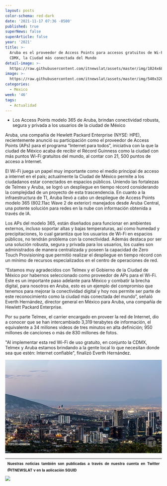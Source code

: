 ```yaml
---
layout: posts
color-schema: red-dark
date: '2021-11-17 07:36 -0500'
published: true
superNews: false
superArticle: false
year: '2021'
title: >-
  Aruba es el proveedor de Access Points para accesos gratuitos de Wi-Fi en la
  CDMX, la Ciudad más conectada del Mundo
detail-image: >-
  https://raw.githubusercontent.com/itnewslat/assets/master/img/1024x680/Cdad-de-Mexico-g.jpg
image: >-
  https://raw.githubusercontent.com/itnewslat/assets/master/img/540x320/Cdad-de-Mexico-p.jpg
categories:
  - Mexico
week: '46'
tags:
  - Actualidad
---
```

- Los Access Points modelo 365 de Aruba, brindan conectividad robusta, segura y privada a los usuarios de la ciudad de México


Aruba, una compañía de Hewlett Packard Enterprise (NYSE: HPE), recientemente anunció su participación como el proveedor de Access Points (APs) para el programa “Internet para todos”, iniciativa con la que la ciudad de México acaba de recibir el Récord Guinness como la ciudad con más puntos Wi-Fi gratuitos del mundo, al contar con 21, 500 puntos de acceso a Internet.
 
El Wi-Fi juega un papel muy importante como el medio principal de acceso a internet en el país; actualmente la Ciudad de México permite a los ciudadanos estar conectados en espacios públicos. Uniendo las fortalezas de Telmex y Aruba, se logró un despliegue en tiempo récord considerando la complejidad de un proyecto de esta trascendencia. En cuanto a la infraestructura de TI, Aruba llevó a cabo un despliegue de Access Points modelo 365 (802.11ac Wave 2 de exterior) manejados desde Aruba Central, una potente solución para redes en la nube con información obtenida a través de IA.
 
Los APs del modelo 365, están diseñados para funcionar en ambientes externos, incluso soportar altas y bajas temperaturas, así como humedad y precipitaciones, lo cual garantiza que los usuarios de Wi-Fi en espacios públicos, no tendrán problema con la conectividad. Además destaca por ser una solución robusta, segura y privada para los usuarios, los cuales son administrados de manera centralizada y poseen la capacidad de Zero Touch Provisioning que permitió realizar el despliegue en tiempo récord con un mínimo de recursos especializados en el centro de operaciones de red.
 
“Estamos muy agradecidos con Telmex y el Gobierno de la Ciudad de México por habernos seleccionado como proveedor de APs para el Wi-Fi. Este es un importante paso adelante para México y combatir la brecha digital, para nosotros en Aruba, esto es un ejemplo del compromiso que tenemos para mejorar la conectividad digital y hoy nos permite ser parte de este reconocimiento como la ciudad más conectada del mundo”, señaló Everth Hernández, director general en México para Aruba, una compañía de Hewlett Packard Enterprise.
 
Por su parte Telmex, el carrier encargado en proveer la red de Internet, dio a conocer que se han intercambiado 3,319 terabytes de información, el equivalente a 34 millones videos de tres minutos en alta definición; 950 millones de canciones o más de 830 millones de fotos.
 
"Al implementar esta red Wi-Fi de uso gratuito, en conjunto la CDMX, Telmex y Aruba estamos brindando a la gente local lo que necesitan donde sea que estén: Internet confiable", finalizó Everth Hernández.

![](https://raw.githubusercontent.com/itnewslat/assets/master/img/540x320/Cdad-de-Mexico-p.jpg)

<table style="height: 42px;" width="569">
<tbody>
<tr>
<td style="text-align: justify;"><sub><strong>Nuestras noticias también son publicadas a través de nuestra cuenta en Twitter <a href="https://twitter.com/itnewslat?lang=es">@ITNEWSLAT</a> y en la aplicación <a href="https://squidapp.co/en/">SQUID</a></strong></sub></td>
</tr>
</tbody>
</table>

<img src="https://tracker.metricool.com/c3po.jpg?hash=56f88a41e39ab42c063cc51676587a04"/>
